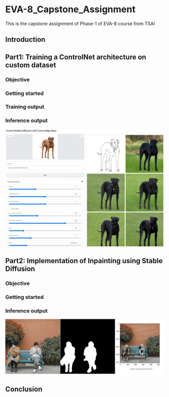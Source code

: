 # EVA-8_Capstone_Assignment
This is the capstone assignment of Phase-1 of EVA-8 course from TSAI

## Introduction

## Part1: Training a ControlNet architecture on custom dataset
### Objective

### Getting started

### Training output

### Inference output
<img src="Part1-training_ControlNet/output_images/output_3.PNG" alt= “” width="500" height="">

## Part2: Implementation of Inpainting using Stable Diffusion

### Objective

### Getting started

### Inference output
<img src="Part2-Inpainting_implementation/test_data/inpainting_output1.png" alt= “” width="500" height="">

## Conclusion